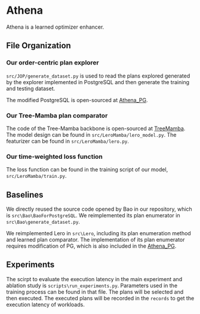 # Athena

Athena is a learned optimizer enhancer.

## File Organization

### Our order-centric plan explorer

`src/JOP/generate_dataset.py` is used to read the plans explored generated by the explorer implemented in PostgreSQL and then generate the training and testing dataset.

The modified PostgreSQL is open-sourced at [Athena_PG](https://github.com/NennyNile/Athena_PG).

### Our Tree-Mamba plan comparator

The code of the Tree-Mamba backbone is open-sourced at [TreeMamba](https://github.com/a858438680/TreeMamba).
The model design can be found in `src/LeroMamba/lero_model.py`.
The featurizer can be found in `src/LeroMamba/lero.py`.

### Our time-weighted loss function

The loss function can be found in the training script of our model, `src/LeroMamba/train.py`.

## Baselines

We directly reused the source code opened by Bao in our repository, which is `src\Bao\BaoForPostgreSQL`. We reimplemented its plan enumerator in `src\Bao\generate_dataset.py`.

We reimplemented Lero in `src\Lero`, including its plan enumeration method and learned plan comparator. The implementation of its plan enumerator requires modification of PG, which is also included in the [Athena_PG](https://github.com/NennyNile/Athena_PG).

## Experiments
The scirpt to evaluate the execution latency in the main experiment and ablation study is `scripts\run_experiments.py`. Parameters used in the training process can be found in that file. The plans will be selected and then executed. The executed plans will be recorded in the `records` to get the execution latency of workloads.